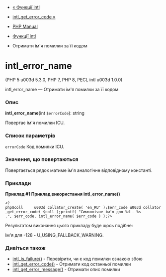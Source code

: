 - [« Функції intl](ref.intl.md)
- [intl_get_error_code »](function.intl-get-error-code.md)

- [PHP Manual](index.md)
- [Функції intl](ref.intl.md)
- Отримати ім'я помилки за її кодом

# intl_error_name

(PHP 5 u003d 5.3.0, PHP 7, PHP 8, PECL intl u003d 1.0.0)

intl_error_name — Отримати ім'я помилки за її кодом

### Опис

**intl_error_name**(int `$errorCode`): string

Повертає ім'я помилки ICU.

### Список параметрів

`errorCode`
Код помилки ICU.

### Значення, що повертаються

Повертається рядок матиме ім'я аналогічне відповідному
константі.

### Приклади

**Приклад #1 Приклад використання **intl_error_name()****

` <?php$coll     u003d collator_create( 'en_RU' );$err_code u003d collator_get_error_code( $coll );printf( "Символічне ім'я для %d - %s
.", $err_code, intl_error_name( $err_code ) );?> `

Результатом виконання цього прикладу буде щось подібне:

Ім'я для -128 - U_USING_FALLBACK_WARNING.

### Дивіться також

- [intl_is_failure()](function.intl-is-failure.md) - Перевірити,
чи є код помилки ознакою збою
- [intl_get_error_code()](function.intl-get-error-code.md) -
Отримати код останньої помилки
- [intl_get_error_message()](function.intl-get-error-message.md) -
Отримати опис помилки
